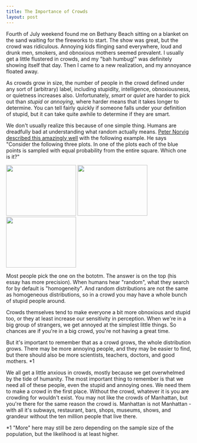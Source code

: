 ```yaml
---
title: The Importance of Crowds
layout: post
---
```


Fourth of July weekend found me on Bethany Beach sitting on a blanket on the sand waiting for the fireworks to start.  The show was great, but the crowd was ridiculous.  Annoying kids flinging sand everywhere, loud and drunk men, smokers, and obnoxious mothers seemed prevalent.  I usually get a little flustered in crowds, and my "bah humbug!" was definitely showing itself that day.  Then I came to a new realization, and my annoyance floated away.

As crowds grow in size, the number of people in the crowd defined under any sort of (arbitrary) label, including stupidity, intelligence, obnoxiousness, or quietness increases also.  Unfortunately, *smart* or *quiet* are harder to pick out than *stupid* or *annoying*, where harder means that it takes longer to determine.  You can tell fairly quickly if someone falls under your definition of stupid, but it can take quite awhile to determine if they are smart.

We don't usually realize this because of one simple thing.  Humans are dreadfully bad at understanding what random actually means.  [Peter Norvig described this amazingly well](http://norvig.com/experiment-design.html) with the following example.  He says "Consider the following three plots. In one of the plots each of the blue points is sampled with equal probability from the entire square. Which one is it?"


<img src="http://norvig.com/plot1.png" height="138" width="190" />
<img src="http://norvig.com/plot2.png" height="138" width="190" />
<img src="http://norvig.com/plot3.png" height="138" width="190" />

Most people pick the one on the bototm.  The answer is on the top (his essay has more precision).  When humans hear "random", what they search for by default is "homogeneity".  And random distributions are not the same as homogeneous distributions, so in a crowd you may have a whole bunch of stupid people around.  

Crowds themselves tend to make everyone a bit more obnoxious and stupid too, or they at least increase our sensitivity in perception.  When we're in a big group of strangers, we get annoyed at the simplest little things.  So chances are if you're in a big crowd, you're not having a great time.

But it's important to remember that as a crowd grows, the whole distribution grows.  There may be more annoying people, and they may be easier to find, but there should also be more scientists, teachers, doctors, and good mothers.  *1

We all get a little anxious in crowds, mostly because we get overwhelmed by the tide of humanity.  The most important thing to remember is that we need all of these people, even the stupid and annoying ones.  We need them to make a crowd in the first place.  Without the crowd, whatever it is you are crowding for wouldn't exist.  You may not like the crowds of Manhattan, but you're there for the same reason the crowd is.  Manhattan is not Manhattan - with all it's subways, restaurant, bars, shops, museums, shows, and grandeur without the ten million people that live there.  


*1 "More" here may still be zero depending on the sample size of the population, but the likelihood is at least higher.